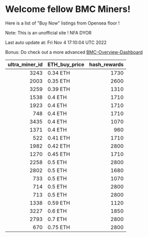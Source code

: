 # Welcome fellow BMC Miners!
Here is a list of "Buy Now" listings from Opensea floor !

Note: This is an unofficial site ! NFA DYOR

Last auto update at: Fri Nov  4 17:10:04 UTC 2022

Bonus: Do check out a more advanced [BMC-Overview-Dashboard](https://dune.com/defifunk/BMC-Overview-Dashboard)


|   ultra_miner_id | ETH_buy_price   |   hash_rewards |
|-----------------:|:----------------|---------------:|
|             3243 | 0.34 ETH        |           1730 |
|             2003 | 0.35 ETH        |           2600 |
|             3259 | 0.39 ETH        |           1310 |
|             1538 | 0.4 ETH         |           1710 |
|             1923 | 0.4 ETH         |           1710 |
|              748 | 0.4 ETH         |           1710 |
|             3435 | 0.4 ETH         |           1070 |
|             1371 | 0.4 ETH         |            960 |
|              522 | 0.41 ETH        |           1710 |
|             1982 | 0.42 ETH        |           2800 |
|             1270 | 0.45 ETH        |           1710 |
|             2258 | 0.5 ETH         |           2800 |
|             2802 | 0.5 ETH         |           1680 |
|              733 | 0.5 ETH         |           1070 |
|              714 | 0.5 ETH         |           2800 |
|              713 | 0.5 ETH         |           2800 |
|             1338 | 0.59 ETH        |           1120 |
|             3227 | 0.6 ETH         |           1850 |
|             2793 | 0.7 ETH         |           2800 |
|              670 | 0.75 ETH        |           2800 |